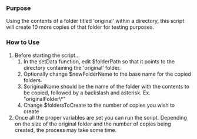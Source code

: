 ### Purpose

Using the contents of a folder titled 'original' within a directory, this script will create 10 more copies of that folder for testing purposes.

### How to Use

1. Before starting the script...
   1. In the setData function, edit $folderPath so that it points to the directory containing the 'original' folder.
   2. Optionally change $newFolderName to the base name for the copied folders. 
   3. $originalName should be the name of the folder with the contents to be copied, followed by a backslash and asterisk. Ex. "originalFolder\\\*"
   4. Change $foldersToCreate to the number of copies you wish to create
2. Once all the proper variables are set you can run the script. Depending on the size of the original folder and the number of copies being created, the process may take some time.
